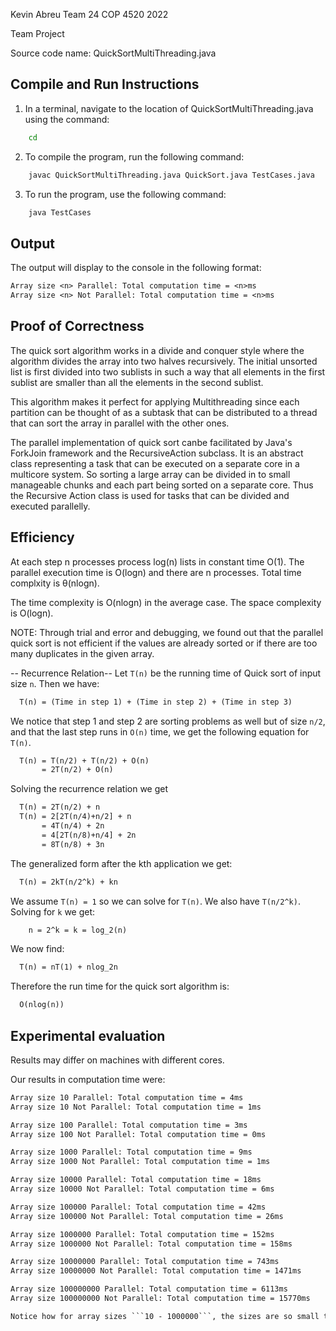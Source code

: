 Kevin Abreu
Team 24
COP 4520 2022

Team Project

Source code name: QuickSortMultiThreading.java

## Compile and Run Instructions

1. In a terminal, navigate to the location of QuickSortMultiThreading.java using the command:
```bash
    cd
```
2. To compile the program, run the following command:
```bash
    javac QuickSortMultiThreading.java QuickSort.java TestCases.java
```
3. To run the program, use the following command:
```bash
    java TestCases
```

## Output

The output will display to the console in the following format:
```txt
Array size <n> Parallel: Total computation time = <n>ms
Array size <n> Not Parallel: Total computation time = <n>ms
```

## Proof of Correctness
The quick sort algorithm works in a divide and conquer style where the algorithm divides the array into two halves recursively. The initial unsorted list is first divided into two sublists in such a way that all elements in the first sublist are smaller than all the elements in the second sublist. 

This algorithm makes it perfect for applying Multithreading since each partition can be thought of as a subtask that can be distributed to a thread that can sort the array in parallel with the other ones.

The parallel implementation of quick sort canbe facilitated by Java's ForkJoin framework and the RecursiveAction subclass. It is an abstract class representing a task that can be executed on a separate core in a multicore system. So sorting a large array can be divided in to small manageable chunks and each part being sorted on a separate core. Thus the Recursive Action class is used for tasks that can be divided and executed parallelly.

## Efficiency
At each step n processes process log(n) lists in constant time O(1).
The parallel execution time is O(logn) and there are n processes. Total time complxity is θ(nlogn).

The time complexity is O(nlogn) in the average case.
The space complexity is O(logn).

NOTE: Through trial and error and debugging, we found out that the parallel quick sort is not efficient if the values are already sorted or if there are too many duplicates in the given array.

-- Recurrence Relation--
Let ```T(n)``` be the running time of Quick sort of input size ```n```. Then we have:
```txt
  T(n) = (Time in step 1) + (Time in step 2) + (Time in step 3)
```

We notice that step 1 and step 2 are sorting problems as well but of size ```n/2```, and that the last step runs in ```O(n)``` time, we get the following equation for ```T(n)```.

```txt
  T(n) = T(n/2) + T(n/2) + O(n)
       = 2T(n/2) + O(n)
```
Solving the recurrence relation we get
```txt
  T(n) = 2T(n/2) + n
  T(n) = 2[2T(n/4)+n/2] + n
       = 4T(n/4) + 2n
       = 4[2T(n/8)+n/4] + 2n
       = 8T(n/8) + 3n
```

The generalized form after the kth application we get:
```txt
  T(n) = 2kT(n/2^k) + kn
```

We assume ```T(n) = 1``` so we can solve for ```T(n)```. We also have ```T(n/2^k)```. Solving for ```k``` we get:
```txt
    n = 2^k = k = log_2(n)
```

We now find:
```txt
  T(n) = nT(1) + nlog_2n
```

Therefore the run time for the quick sort algorithm is:
```txt
  O(nlog(n))
```

## Experimental evaluation
Results may differ on machines with different cores.

Our results in computation time were:
```txt
Array size 10 Parallel: Total computation time = 4ms
Array size 10 Not Parallel: Total computation time = 1ms

Array size 100 Parallel: Total computation time = 3ms
Array size 100 Not Parallel: Total computation time = 0ms

Array size 1000 Parallel: Total computation time = 9ms
Array size 1000 Not Parallel: Total computation time = 1ms

Array size 10000 Parallel: Total computation time = 18ms
Array size 10000 Not Parallel: Total computation time = 6ms

Array size 100000 Parallel: Total computation time = 42ms
Array size 100000 Not Parallel: Total computation time = 26ms

Array size 1000000 Parallel: Total computation time = 152ms
Array size 1000000 Not Parallel: Total computation time = 158ms

Array size 10000000 Parallel: Total computation time = 743ms
Array size 10000000 Not Parallel: Total computation time = 1471ms

Array size 100000000 Parallel: Total computation time = 6113ms
Array size 100000000 Not Parallel: Total computation time = 15770ms

Notice how for array sizes ```10 - 1000000```, the sizes are so small that spinning up these threads is a waste of time. However, once the array size is ```10000000 or 100000000```, this is now worth utilizing the threads in the machine for a more efficient computation time.
